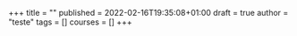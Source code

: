 +++
title = ""
published = 2022-02-16T19:35:08+01:00
draft = true
author = "teste"
tags = []
courses = []
+++
